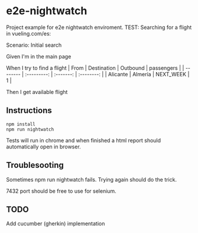 # e2e-nightwatch

Project example for e2e nightwatch enviroment.
TEST: Searching for a flight in vueling.com/es:

Scenario: Initial search

Given I'm in the main page

When I try to find a flight
| From | Destination | Outbound | passengers |
| -------- | :---------: | :-------: | :--------: |
| Alicante | Almería | NEXT_WEEK | 1 |

Then I get available flight

## Instructions

```
npm install
npm run nightwatch
```

Tests will run in chrome and when finished a html report should automatically open in browser.

## Troublesooting

Sometimes npm run nightwatch fails. Trying again should do the trick.

7432 port should be free to use for selenium.

## TODO

Add cucumber (gherkin) implementation
